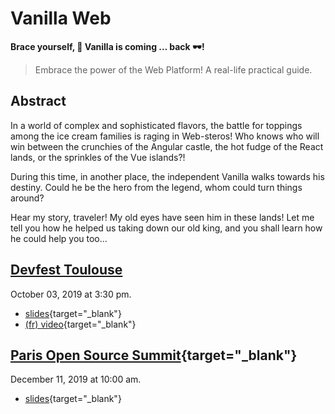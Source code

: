 # Vanilla Web

**Brace yourself, :icecream: Vanilla is coming … back :dark_sunglasses:!**

> Embrace the power of the Web Platform! A real-life practical guide.

## Abstract

In a world of complex and sophisticated flavors, the battle for toppings among the ice cream families is raging in Web-steros! Who knows who will win between the crunchies of the Angular castle, the hot fudge of the React lands, or the sprinkles of the Vue islands?!

During this time, in another place, the independent Vanilla walks towards his destiny. Could he be the hero from the legend, whom could turn things around?

Hear my story, traveler! My old eyes have seen him in these lands! Let me tell you how he helped us taking down our old king, and you shall learn how he could help you too...

## [Devfest Toulouse](https://2019.devfesttoulouse.fr/sessions/brace_yourself__vanilla_is_coming__back__/)

October 03, 2019 at 3:30 pm.

- [slides](/slides/vanilla1/devfesttlse19){target="\_blank"}
- [(fr) video](https://youtu.be/-d_Ka7OE4Xk){target="\_blank"}

## [Paris Open Source Summit](https://2019.opensourcesummit.paris/){target="\_blank"}

December 11, 2019 at 10:00 am.

- [slides](/slides/vanilla1/poss19){target="\_blank"}

